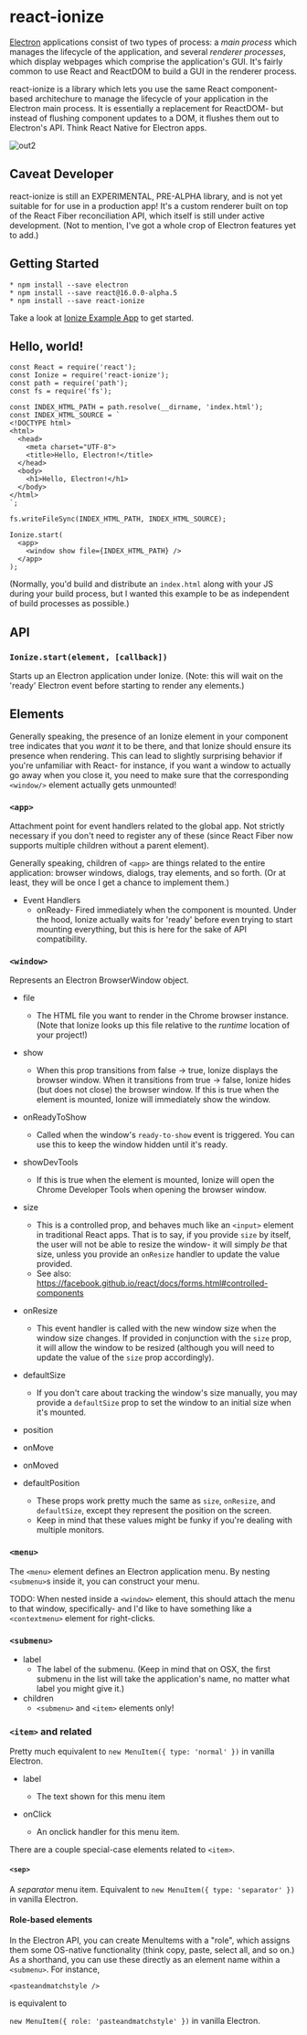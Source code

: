 # react-ionize
[Electron](https://electron.atom.io) applications consist of two types of process: a *main process* which manages the lifecycle of the application, and several *renderer processes*, which display webpages which comprise the application's GUI. It's fairly common to use React and ReactDOM to build a GUI in the renderer process.

react-ionize is a library which lets you use the same React component-based architechure to manage the lifecycle of your application in the Electron main process. It is essentially a replacement for ReactDOM- but instead of flushing component updates to a DOM, it flushes them out to Electron's API. Think React Native for Electron apps.

![out2](https://cloud.githubusercontent.com/assets/780461/24886294/68b2911c-1e08-11e7-83db-49a5732cc69b.gif)

## Caveat Developer
react-ionize is still an EXPERIMENTAL, PRE-ALPHA library, and is not yet
suitable for for use in a production app! It's a custom renderer built on top
of the React Fiber reconciliation API, which itself is still under active
development. (Not to mention, I've got a whole crop of Electron features yet
to add.)

## Getting Started

```
* npm install --save electron
* npm install --save react@16.0.0-alpha.5
* npm install --save react-ionize
```

Take a look at [Ionize Example App](https://github.com/mhink/ionize-example-app) to get started.

## Hello, world!

```
const React = require('react');
const Ionize = require('react-ionize');
const path = require('path');
const fs = require('fs');

const INDEX_HTML_PATH = path.resolve(__dirname, 'index.html');
const INDEX_HTML_SOURCE = `
<!DOCTYPE html>
<html>
  <head>
    <meta charset="UTF-8">
    <title>Hello, Electron!</title>
  </head>
  <body>
    <h1>Hello, Electron!</h1>
  </body>
</html>
`;

fs.writeFileSync(INDEX_HTML_PATH, INDEX_HTML_SOURCE);

Ionize.start(
  <app>
    <window show file={INDEX_HTML_PATH} />
  </app>
);
```

(Normally, you'd build and distribute an `index.html` along with your JS during your build process, but I wanted this example to be as independent of build processes as possible.)

## API
### `Ionize.start(element, [callback])`

Starts up an Electron application under Ionize. (Note: this will wait on the
'ready' Electron event before starting to render any elements.)

## Elements
Generally speaking, the presence of an Ionize element in your component tree
indicates that you _want_ it to be there, and that Ionize should ensure its
presence when rendering. This can lead to slightly surprising behavior if
you're unfamiliar with React- for instance, if you want a window to actually
go away when you close it, you need to make sure that the corresponding `<window/>`
element actually gets unmounted!

### `<app>`
Attachment point for event handlers related to the global app. Not strictly
necessary if you don't need to register any of these (since React Fiber now
supports multiple children without a parent element).

Generally speaking, children of `<app>` are things related to the entire
application: browser windows, dialogs, tray elements, and so forth. (Or at
least, they will be once I get a chance to implement them.)

* Event Handlers
  * onReady- Fired immediately when the component is mounted. Under the hood, Ionize actually waits for 'ready' before even trying to start mounting everything, but this is here for the sake of API compatibility.

### `<window>`
Represents an Electron BrowserWindow object.

* file
  * The HTML file you want to render in the Chrome browser instance. (Note
    that Ionize looks up this file relative to the _runtime_ location of
    your project!)

* show
  * When this prop transitions from false -> true, Ionize displays the
    browser window. When it transitions from true -> false, Ionize hides
    (but does not close) the browser window. If this is true when the
    element is mounted, Ionize will immediately show the window.
    
* onReadyToShow
  * Called when the window's `ready-to-show` event is triggered. You can use this to keep the window hidden until it's ready.

* showDevTools
  * If this is true when the element is mounted, Ionize will open
    the Chrome Developer Tools when opening the browser window.

* size
  * This is a controlled prop, and behaves much like an `<input>` element in traditional React apps. That is to say, if you provide `size` by itself, the user will not be able to resize the window- it will simply *be* that size, unless you provide an `onResize` handler to update the value provided.
  * See also: https://facebook.github.io/react/docs/forms.html#controlled-components

* onResize
  * This event handler is called with the new window size when the window size changes. If provided in conjunction with the `size` prop, it will allow the window to be resized (although you will need to update the value of the `size` prop accordingly). 
  
* defaultSize
  * If you don't care about tracking the window's size manually, you may provide a `defaultSize` prop to set the window to an initial size when it's mounted.

* position
* onMove
* onMoved
* defaultPosition
  * These props work pretty much the same as `size`, `onResize`, and `defaultSize`, except they represent the position on the screen.
  * Keep in mind that these values might be funky if you're dealing with multiple monitors.

### `<menu>`
The `<menu>` element defines an Electron application menu. By nesting `<submenu>`s inside it, you can construct your menu.

TODO: When nested inside a `<window>` element, this should attach the menu to
that window, specifically- and I'd like to have something like a `<contextmenu>`
element for right-clicks.

### `<submenu>`
* label
  * The label of the submenu. (Keep in mind that on OSX, the first submenu in the list will take the application's name, no matter what label you might give it.)
* children
  * `<submenu>` and `<item>` elements only!

### `<item>` and related
Pretty much equivalent to `new MenuItem({ type: 'normal' })` in vanilla Electron.

* label
  * The text shown for this menu item
  
* onClick
  * An onclick handler for this menu item.
  
There are a couple special-case elements related to `<item>`.

#### `<sep>`
A *separator* menu item. Equivalent to `new MenuItem({ type: 'separator' })` in vanilla Electron.

#### Role-based elements
In the Electron API, you can create MenuItems with a "role", which assigns them some OS-native functionality (think copy, paste, select all, and so on.) As a shorthand, you can use these directly as an element name within a `<submenu>`. For instance,

```
<pasteandmatchstyle />
```

is equivalent to 

`new MenuItem({ role: 'pasteandmatchstyle' })` in vanilla Electron.
